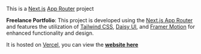 This is a [Next.js](https://nextjs.org/) [App Router](https://nextjs.org/docs/app) project

**Freelance Portfolio**: This project is developed using the [Next.js App Router](https://nextjs.org/docs/app/) and features the utilization of [Tailwind CSS](https://tailwindcss.com/), [Daisy UI](https://daisyui.com/), and [Framer Motion](https://www.framer.com/motion/) for enhanced functionality and design.

It is hosted on [Vercel](https://vercel.com/docs), you can view the [**website here**](ngzhekai-freelance-sample1.vercel.app/)
